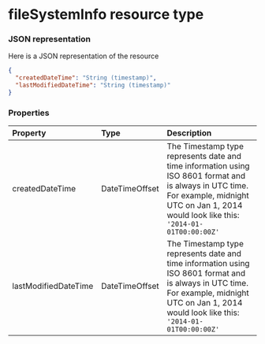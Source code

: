 # fileSystemInfo resource type



### JSON representation

Here is a JSON representation of the resource

```json
{
  "createdDateTime": "String (timestamp)",
  "lastModifiedDateTime": "String (timestamp)"
}

```
### Properties
| Property	   | Type	|Description|
|:---------------|:--------|:----------|
|createdDateTime|DateTimeOffset|The Timestamp type represents date and time information using ISO 8601 format and is always in UTC time. For example, midnight UTC on Jan 1, 2014 would look like this: `'2014-01-01T00:00:00Z'`|
|lastModifiedDateTime|DateTimeOffset|The Timestamp type represents date and time information using ISO 8601 format and is always in UTC time. For example, midnight UTC on Jan 1, 2014 would look like this: `'2014-01-01T00:00:00Z'`|

<!-- uuid: 3afc54c8-7b51-4311-8a72-8f94631533b7
2015-10-09 17:20:41 UTC -->